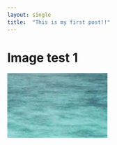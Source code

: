 ```yaml
---
layout: single
title:  "This is my first post!!"
---
```


# Image test 1

![testimage](../images/2022-08-18-first/testimage.png)

